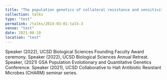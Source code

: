 ```yaml
---
title: "The population genetics of collateral resistance and sensitivity"
collection: talks
type: "test"
permalink: /talks/2014-03-01-talk-3
venue: "test"
date: 2021-08-10
location: "test"
---
```


Speaker (2022), UCSD Biological Sciences Founding Faculty Award ceremony.
Speaker (2022), UCSD Biological Sciences Annual Retreat.
Speaker, (2021) GSA Population Evolutionary and Quantitative Genetics Conference.
Speaker (2021), UCSD Collaborative to Halt Antibiotic Resistant Microbes (CHARM) seminar series.
